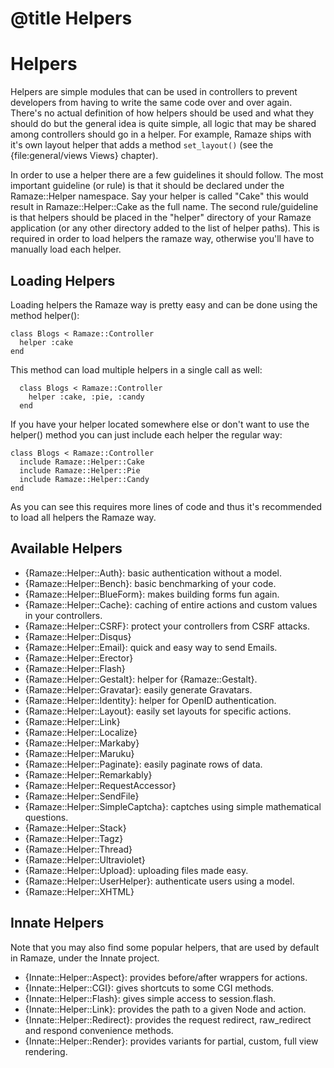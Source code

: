 # @title Helpers
# Helpers

Helpers are simple modules that can be used in controllers to prevent developers
from having to write the same code over and over again. There's no actual
definition of how helpers should be used and what they should do but the general
idea is quite simple, all logic that may be shared among controllers should go
in a helper. For example, Ramaze ships with it's own layout helper that adds a
method ``set_layout()`` (see the {file:general/views Views} chapter).

In order to use a helper there are a few guidelines it should follow. The most
important guideline (or rule) is that it should be declared under the
Ramaze::Helper namespace. Say your helper is called "Cake" this would result in
Ramaze::Helper::Cake as the full name. The second rule/guideline is that helpers
should be placed in the "helper" directory of your Ramaze application (or any
other directory added to the list of helper paths). This is required in order to
load helpers the ramaze way, otherwise you'll have to manually load each helper.

## Loading Helpers

Loading helpers the Ramaze way is pretty easy and can be done using the method
helper():

    class Blogs < Ramaze::Controller
      helper :cake
    end

This method can load multiple helpers in a single call as well:

      class Blogs < Ramaze::Controller
        helper :cake, :pie, :candy
      end

If you have your helper located somewhere else or don't want to use the helper()
method you can just include each helper the regular way:

    class Blogs < Ramaze::Controller
      include Ramaze::Helper::Cake
      include Ramaze::Helper::Pie
      include Ramaze::Helper::Candy
    end

As you can see this requires more lines of code and thus it's recommended to
load all helpers the Ramaze way.

## Available Helpers

* {Ramaze::Helper::Auth}: basic authentication without a model.
* {Ramaze::Helper::Bench}: basic benchmarking of your code.
* {Ramaze::Helper::BlueForm}: makes building forms fun again.
* {Ramaze::Helper::Cache}: caching of entire actions and custom values in your
  controllers.
* {Ramaze::Helper::CSRF}: protect your controllers from CSRF attacks.
* {Ramaze::Helper::Disqus}
* {Ramaze::Helper::Email}: quick and easy way to send Emails.
* {Ramaze::Helper::Erector}
* {Ramaze::Helper::Flash}
* {Ramaze::Helper::Gestalt}: helper for {Ramaze::Gestalt}.
* {Ramaze::Helper::Gravatar}: easily generate Gravatars.
* {Ramaze::Helper::Identity}: helper for OpenID authentication.
* {Ramaze::Helper::Layout}: easily set layouts for specific actions.
* {Ramaze::Helper::Link}
* {Ramaze::Helper::Localize}
* {Ramaze::Helper::Markaby}
* {Ramaze::Helper::Maruku}
* {Ramaze::Helper::Paginate}: easily paginate rows of data.
* {Ramaze::Helper::Remarkably}
* {Ramaze::Helper::RequestAccessor}
* {Ramaze::Helper::SendFile}
* {Ramaze::Helper::SimpleCaptcha}: captches using simple mathematical questions.
* {Ramaze::Helper::Stack}
* {Ramaze::Helper::Tagz}
* {Ramaze::Helper::Thread}
* {Ramaze::Helper::Ultraviolet}
* {Ramaze::Helper::Upload}: uploading files made easy.
* {Ramaze::Helper::UserHelper}: authenticate users using a model.
* {Ramaze::Helper::XHTML}

## Innate Helpers

Note that you may also find some popular helpers, that are used by default in
Ramaze, under the Innate project.

* {Innate::Helper::Aspect}: provides before/after wrappers for actions.
* {Innate::Helper::CGI}: gives shortcuts to some CGI methods.
* {Innate::Helper::Flash}: gives simple access to session.flash.
* {Innate::Helper::Link}: provides the path to a given Node and action.
* {Innate::Helper::Redirect}: provides the request redirect, raw_redirect
and respond convenience methods.
* {Innate::Helper::Render}: provides variants for partial, custom, full
view rendering.
